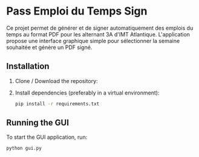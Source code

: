 # Pass Emploi du Temps Sign

Ce projet permet de générer et de signer automatiquement des emplois du temps au format PDF pour les alternant 3A d'IMT Atlantique. L'application propose une interface graphique simple pour sélectionner la semaine souhaitée et génère un PDF signé.

## Installation

1. Clone / Download the repository:

2. Install dependencies (preferably in a virtual environment):
   ```bash
   pip install -r requirements.txt
   ```

## Running the GUI

To start the GUI application, run:

```bash
python gui.py
```
